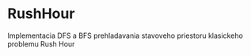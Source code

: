 RushHour
========

Implementacia DFS a BFS prehladavania stavoveho priestoru klasickeho problemu Rush Hour
